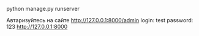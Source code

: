 python manage.py runserver

Автаризуйтесь на сайте http://127.0.0.1:8000/admin
login: test
password: 123
http://127.0.0.1:8000

